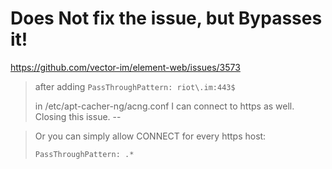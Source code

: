 # Does Not fix the issue, but Bypasses it!
https://github.com/vector-im/element-web/issues/3573
>after adding
> `PassThroughPattern: riot\.im:443$`
>
>in /etc/apt-cacher-ng/acng.conf I can connect to https as well. Closing this issue.
--

>Or you can simply allow CONNECT for every https host:
>
>`PassThroughPattern: .*`
